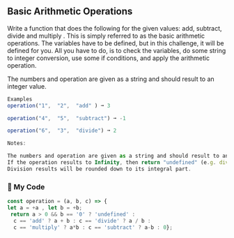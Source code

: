 ## Basic Arithmetic Operations

Write a function that does the following for the given values: add, subtract, divide and multiply . This is simply referred to as the basic arithmetic operations. The variables have to be defined, but in this challenge, it will be defined for you. All you have to do, is to check the variables, do some string to integer conversion, use some if conditions, and apply the arithmetic operation.

The numbers and operation are given as a string and should result to an integer value.
```js
Examples
operation("1",  "2",  "add" ) ➞ 3

operation("4",  "5",  "subtract") ➞ -1

operation("6",  "3",  "divide") ➞ 2

Notes:

The numbers and operation are given as a string and should result to an integer value.
If the operation results to Infinity, then return "undefined" (e.g. division by zero).
Division results will be rounded down to its integral part.
```
### :leaves: My Code
```js
const operation = (a, b, c) => {
let a = +a , let b = +b;
 return a > 0 && b == '0' ? 'undefined' :
  c == 'add' ? a + b : c == 'divide' ? a / b :
  c == 'multiply' ? a*b : c == 'subtract' ? a-b : 0};
```

